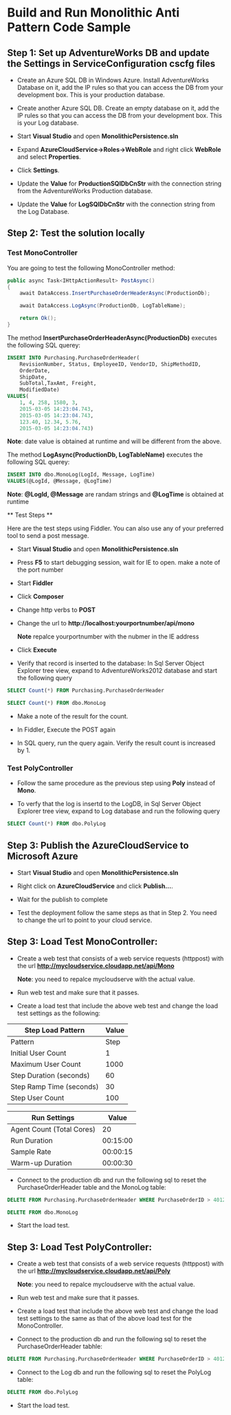 # Build and Run Monolithic Anti Pattern Code Sample

## Step 1: Set up AdventureWorks DB and update the Settings in ServiceConfiguration cscfg files

- Create an Azure SQL DB in Windows Azure. Install AdventureWorks Database on it, add the IP rules so that you can access the DB from your development box. This is your production database.

- Create another Azure SQL DB. Create an empty database on it, add the IP rules so that you can access the DB from your development box. This is your Log database.

- Start **Visual Studio** and open **MonolithicPersistence.sln**

- Expand **AzureCloudService->Roles->WebRole** and right click **WebRole** and select **Properties**.

- Click **Settings**.

- Update the **Value** for **ProductionSQlDbCnStr** with the connection string from the AdventureWorks Production database.

- Update the **Value** for **LogSQlDbCnStr** with the connection string from the Log Database.

## Step 2: Test the solution locally

### Test MonoController

You are going to test the following MonoController method:

```C#
public async Task<IHttpActionResult> PostAsync()
{
    await DataAccess.InsertPurchaseOrderHeaderAsync(ProductionDb);

    await DataAccess.LogAsync(ProductionDb, LogTableName);

    return Ok();
}
```

The method **InsertPurchaseOrderHeaderAsync(ProductionDb)** executes the following SQL querey:

```sql
INSERT INTO Purchasing.PurchaseOrderHeader(
    RevisionNumber, Status, EmployeeID, VendorID, ShipMethodID,
    OrderDate,
    ShipDate,
    SubTotal,TaxAmt, Freight,
    ModifiedDate)
VALUES(
    1, 4, 258, 1580, 3,
    2015-03-05 14:23:04.743,
    2015-03-05 14:23:04.743,
    123.40, 12.34, 5.76,
    2015-03-05 14:23:04.743)
```
**Note**: date value is obtained at runtime and will be different from the above.

The method **LogAsync(ProductionDb, LogTableName)** executes the following SQL querey:

``` sql
INSERT INTO dbo.MonoLog(LogId, Message, LogTime)
VALUES(@LogId, @Message, @LogTime)
```

**Note**: **@LogId, @Message** are randam strings and **@LogTime** is obtained at runtime

** Test Steps **

Here are the test steps using Fiddler. You can also use any of your preferred tool to send a post message.

- Start **Visual Studio** and open **MonolithicPersistence.sln**

- Press **F5** to start debugging session, wait for IE to open. make a note of the port number

- Start **Fiddler**

- Click **Composer**

- Change http verbs to **POST**

- Change the url to **http://localhost:yourportnumber/api/mono**

  **Note** repalce yourportnumber with the nubmer in the IE address

- Click  **Execute**

- Verify that record is inserted to the database: In Sql Server Object Explorer tree view, expand to AdventureWorks2012 database and start the following query

``` sql
SELECT Count(*) FROM Purchasing.PurchaseOrderHeader

SELECT Count(*) FROM dbo.MonoLog
```
- Make a note of the result for the count.

- In Fiddler, Execute the POST again

- In SQL query, run the query again. Verify the result count is increased by 1.

### Test PolyController

- Follow the same procedure as the previous step using **Poly** instead of **Mono**.

- To verfy that the log is insertd to the LogDB, in Sql Server Object Explorer tree view, expand to Log database and run the following query

``` sql
SELECT Count(*) FROM dbo.PolyLog
```


## Step 3: Publish the AzureCloudService to Microsoft Azure

- Start **Visual Studio** and open **MonolithicPersistence.sln**

- Right click on **AzureCloudService** and click **Publish...**.  

- Wait for the publish to complete

- Test the deployment follow the same steps as that in Step 2. You need to change the url to point to your cloud service.

## Step 3: Load Test MonoController:

- Create a web test that consists of a web service requests (httppost) with the url **http://mycloudservice.cloudapp.net/api/Mono**

   **Note**: you need to repalce mycloudserve with the actual value.

- Run web test and make sure that it passes.

- Create a load test that include the above web test and change the load test settings as the following:

Step Load Pattern       | Value
------------------------| -----------
Pattern	                | Step
Initial User Count      | 1
Maximum User Count      | 1000
Step Duration (seconds) | 60
Step Ramp Time (seconds)| 30
Step User Count         | 100


Run Settings              | Value
------------------------  | -----------
Agent Count (Total Cores) | 20
Run Duration              | 00:15:00
Sample Rate               | 00:00:15
Warm-up Duration          | 00:00:30

- Connect to the production db and run the following sql to reset the PurchaseOrderHeader table and the MonoLog table:

```sql
DELETE FROM Purchasing.PurchaseOrderHeader WHERE PurchaseOrderID > 4012

DELETE FROM dbo.MonoLog
```

- Start the load test.

## Step 3: Load Test PolyController:
- Create a web test that consists of a web service requests (httppost) with the url **http://mycloudservice.cloudapp.net/api/Poly**

  **Note**: you need to repalce mycloudserve with the actual value.

- Run web test and make sure that it passes.

- Create a load test that include the above web test and change the load test settings to the same as that of the above load test for the MonoController.

- Connect to the production db and run the following sql to reset the PurchaseOrderHeader tabhle:

```sql
DELETE FROM Purchasing.PurchaseOrderHeader WHERE PurchaseOrderID > 4012
```

- Connect to the Log db and run the following sql to reset the PolyLog table:

```sql
DELETE FROM dbo.PolyLog
```

- Start the load test.

